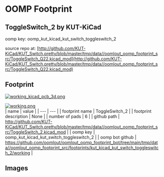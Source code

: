 # OOMP Footprint  
## ToggleSwitch_2  by KUT-KiCad  
  
oomp key: oomp_kut_kicad_kut_switch_toggleswitch_2  
  
source repo at: [http://github.com/KUT-KiCad/KUT_Switch.pretty/blob/master/tmp/data//oomlout_oomp_footprint_src/ToggleSwitch_Q22.kicad_mod](http://github.com/KUT-KiCad/KUT_Switch.pretty/blob/master/tmp/data//oomlout_oomp_footprint_src/ToggleSwitch_Q22.kicad_mod)  
## Footprint  
  
[![working_kicad_pcb_3d.png](working_kicad_pcb_3d_600.png)](working_kicad_pcb_3d.png)  
  
[![working.png](working_600.png)](working.png)  
| name | value | 
| --- | --- | 
| footprint name | ToggleSwitch_2 | 
| footprint description | None | 
| number of pads | 6 | 
| github path | http://github.com/KUT-KiCad/KUT_Switch.pretty/blob/master/tmp/data//oomlout_oomp_footprint_src/ToggleSwitch_2.kicad_mod | 
| oomp key | oomp_kut_kicad_kut_switch_toggleswitch_2 | 
| oomp bot github | https://github.com/oomlout/oomlout_oomp_footprint_bot/tree/main/tmp/data//oomlout_oomp_footprint_src/footprints/kut_kicad_kut_switch_toggleswitch_2/working | 
## Images  
